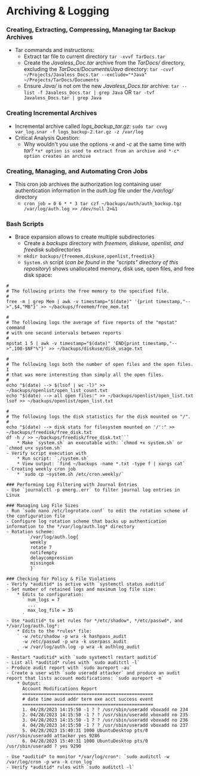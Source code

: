 # Archiving & Logging
### Creating, Extracting, Compressing, Managing tar Backup Archives
- Tar commands and instructions:
	* Extract tar file to current directory `tar -xvvf TarDocs.tar`
	* Create the *Javaless_Doc.tar* archive from the *TarDocs/* directory, excluding the *TarDocs/Documents/Java* directory: `tar -cvvf ~/Projects/Javaless_Docs.tar --exclude="*Java" ~/Projects/TarDocs/Documents`
	* Ensure *Java/* is not om the new *Javaless_Docs.tar* archive: `tar --list -f Javaless_Docs.tar | grep Java` OR `tar -tvf Javaless_Docs.tar | grep Java`
### Creating Incremental Archives
- Incremental archive called *logs_backup_tar.gz*: `sudo tar cvvg var_log.snar -f logs_backup-2.tar.gz -z /var/log`
- Critical Analysis Question:
  	* Why wouldn't you use the options *-x* and *-c* at the same time with *tar*? `*x* option is used to extract from an archive and *-c* option creates an archive`

### Creating, Managing, and Automating Cron Jobs
- This cron job archives the authorization log containing user authentication information in the *auth.log* file under the */var/log/* directory
  	* `cron job = 0 6 * * 3 tar czf ~/backups/auth/auth_backup.tgz /var/log/auth.log >> /dev/null 2>&1`

### Bash Scripts
- Brace expansion allows to create multiple subdirectories
  	* Create a *backups* directory with *freemem, diskuse, openlist, and freedisk* subdirectories
	* `mkdir backups/{freemem,diskuse,openlist,freedisk}`
	* `System.sh` script (*can be found in the "scripts" directory of this repository*) shows unallocated memory, disk use, open files, and free disk space:
```#!/usr/bin/env bash
#
# The following prints the free memory to the specified file.
#
free -m | grep Mem | awk -v timestamp="$(date)" '{print timestamp,"-->",$4,"MB"}' >> ~/backups/freemem/free_mem.txt

#
# The following logs the average of five reports of the "mpstat" command
# with one second intervals between reports
#
mpstat 1 5 | awk -v timestamp="$(date)" 'END{print timestamp,"-->",100-$NF"%"}' >> ~/backups/diskuse/disk_usage.txt

#
# The following logs both the number of open files and the open files. I
# that was more interesting than simply all the open files.
#
echo "$(date) --> $(lsof | wc -l)" >> ~/backups/openlist/open_list_count.txt
echo "$(date) --> all open files:" >> ~/backups/openlist/open_list.txt
lsof >> ~/backups/openlist/open_list.txt

#
# The following logs the disk statistics for the disk mounted on "/".
#
echo "$(date) --> disk stats for filesystem mounted on '/':" >> ~/backups/freedisk/free_disk.txt
df -h / >> ~/backups/freedisk/free_disk.txt```
	* Make `system.sh` an executable with: `chmod +x system.sh` or `chmod u+x system.sh`
- Verify script execution with
	* Run script: `./system.sh`
	* View output: `find ~/backups -name *.txt -type f | xargs cat`
- Creating weekly cron job
	* `sudo cp ~system.sh /etc/cron.weekly/`

### Performing Log Filtering with Journal Entries
- Use `journalctl -p emerg..err` to filter journal log entries in Linux

### Managing Log File Sizes
- Run `sudo nano /etc/logrotate.conf` to edit the rotation scheme of the configuration file
- Configure log rotation scheme that backs up authentication information to the */var/log/auth.log* directory
- Rotation scheme:
        `/var/log/auth.log{
         weekly
         rotate 7
         notifempty
         delaycompression
         missingok
         }`

### Checking for Policy & File Violations
- Verify *auditid* is active with `systemctl status auditid`
- Set number of retained logs and maximum log file size:
	* Edits to configuration:
	  ` num_logs = 7
	    ...
	    max_log_file = 35
	  `
- Use *auditid* to set rules for */etc/shadow*, */etc/passwd*, and */var/log/auth.log*:
	* Edits to the *rules* file:
	` -w /etc/shadow -p wra -k hashpass_audit
	  -w /etc/passwd -p wra -k userpass_audit
	  -w /var/log/auth.log -p wra -k authlog_audit
	`
- Restart *auditid* with `sudo systemctl restart auditid`
- List all *auditid* rules with `sudo auditctl -l`
- Produce audit report with `sudo aureport -au`
- Create a user with `sudo useradd attacker` and produce an audit report that lists account modifications: `sudo aureport -m`
	* Output:
	  Account Modifications Report
	  =================================================
	  # date time auid addr term exe acct success event
	  =================================================
	  1. 04/28/2023 14:15:50 -1 ? ? /usr/sbin/useradd vboxadd no 234
	  2. 04/28/2023 14:15:50 -1 ? ? /usr/sbin/useradd vboxadd no 235
	  3. 04/28/2023 14:15:50 -1 ? ? /usr/sbin/useradd vboxadd no 236
	  4. 04/28/2023 14:15:50 -1 ? ? /usr/sbin/useradd vboxadd no 237
	  5. 04/28/2023 15:40:31 1000 UbuntuDesktop pts/0 /usr/sbin/useradd attacker yes 9286
	  6. 04/28/2023 15:40:31 1000 UbuntuDesktop pts/0 /usr/sbin/useradd ? yes 9290
	 `
- Use *auditid* to monitor */var/log/cron*: `sudo auditctl -w /var/log/cron -p wra -k cron_log`
- Verify *auditid* rules with `sudo auditctl -l`


